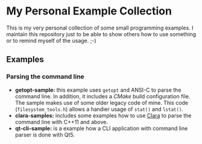 # My Personal Example Collection

This is my very personal collection of some small programming examples. I
maintain this repository just to be able to show others how to use something
or to remind myself of the usage. ;-)

## Examples

### Parsing the command line
* **getopt-sample:** this example uses `getopt` and ANSI-C to parse the command
  line. In addition, it includes a *CMake* build configuration file.
  The sample makes use of some older legacy code of mine. This code (`filesystem_tools.h`)
  allows a handier usage of `stat()` and `lstat()`.
* **clara-samples:** includes some examples how to use [Clara](https://github.com/catchorg/Clara)
  to parse the command line with C++11 and above.
* **qt-cli-sample:** is a example how a CLI application with command line parser is done with Qt5.
